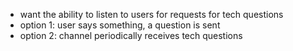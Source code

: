 - want the ability to listen to users for requests for tech questions
- option 1: user says something, a question is sent
- option 2: channel periodically receives tech questions
